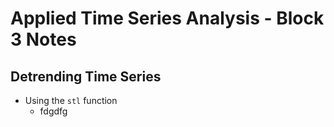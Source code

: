 # Applied Time Series Analysis - Block 3 Notes

## Detrending Time Series
- Using the `stl` function
  - fdgdfg 
